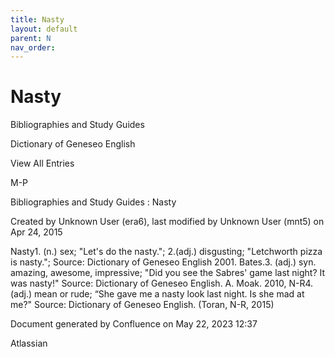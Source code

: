 ```yaml
---
title: Nasty
layout: default
parent: N
nav_order:
---
```


# Nasty

Bibliographies and Study Guides

Dictionary of Geneseo English

View All Entries

M-P

Bibliographies and Study Guides : Nasty

Created by  Unknown User (era6), last modified by  Unknown User (mnt5) on Apr 24, 2015

Nasty1. (n.) sex; &quot;Let's do the nasty.&quot;; 2.(adj.) disgusting; &quot;Letchworth pizza is nasty.&quot;; Source: Dictionary of Geneseo English 2001. Bates.3. (adj.) syn. amazing, awesome, impressive; &quot;Did you see the Sabres' game last night? It was nasty!&quot; Source: Dictionary of Geneseo English. A. Moak. 2010, N-R4. (adj.) mean or rude; “She gave me a nasty look last night. Is she mad at me?&quot; Source: Dictionary of Geneseo English. (Toran, N-R, 2015)

Document generated by Confluence on May 22, 2023 12:37

Atlassian
